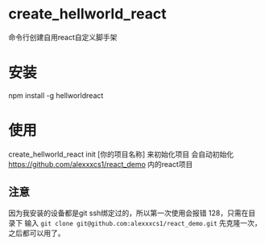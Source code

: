 # create_hellworld_react
命令行创建自用react自定义脚手架

# 安装

npm install -g hellworldreact

# 使用

create_hellworld_react init [你的项目名称] 来初始化项目
会自动初始化 https://github.com/alexxxcs1/react_demo 内的react项目

## 注意

因为我安装的设备都是git ssh绑定过的，所以第一次使用会报错 128，只需在目录下 输入
``
git clone git@github.com:alexxxcs1/react_demo.git
`` 
先克隆一次，之后都可以用了。
